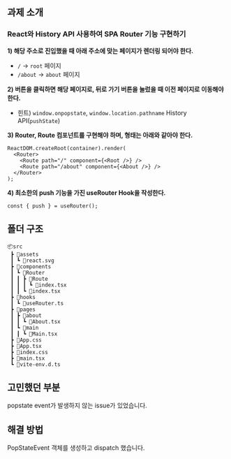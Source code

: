 ## 과제 소개

### React와 History API 사용하여 SPA Router 기능 구현하기

**1) 해당 주소로 진입했을 때 아래 주소에 맞는 페이지가 렌더링 되어야 한다.**

- `/` → `root` 페이지
- `/about` → `about` 페이지

**2) 버튼을 클릭하면 해당 페이지로, 뒤로 가기 버튼을 눌렀을 때 이전 페이지로 이동해야 한다.**

- 힌트) `window.onpopstate`, `window.location.pathname` History API(`pushState`)

**3) Router, Route 컴포넌트를 구현해야 하며, 형태는 아래와 같아야 한다.**

```tsx
ReactDOM.createRoot(container).render(
  <Router>
    <Route path="/" component={<Root />} />
    <Route path="/about" component={<About />} />
  </Router>
);
```

**4) 최소한의 push 기능을 가진 useRouter Hook을 작성한다.**

```tsx
const { push } = useRouter();
```

## 폴더 구조

```
📦src
 ┣ 📂assets
 ┃ ┗ 📜react.svg
 ┣ 📂components
 ┃ ┗ 📂Router
 ┃ ┃ ┣ 📂Route
 ┃ ┃ ┃ ┗ 📜index.tsx
 ┃ ┃ ┗ 📜index.tsx
 ┣ 📂hooks
 ┃ ┗ 📜useRouter.ts
 ┣ 📂pages
 ┃ ┣ 📂about
 ┃ ┃ ┗ 📜About.tsx
 ┃ ┗ 📂main
 ┃ ┃ ┗ 📜Main.tsx
 ┣ 📜App.css
 ┣ 📜App.tsx
 ┣ 📜index.css
 ┣ 📜main.tsx
 ┗ 📜vite-env.d.ts
```

## 고민했던 부분

popstate event가 발생하지 않는 issue가 있었습니다.

## 해결 방법

PopStateEvent 객체를 생성하고 dispatch 했습니다.
